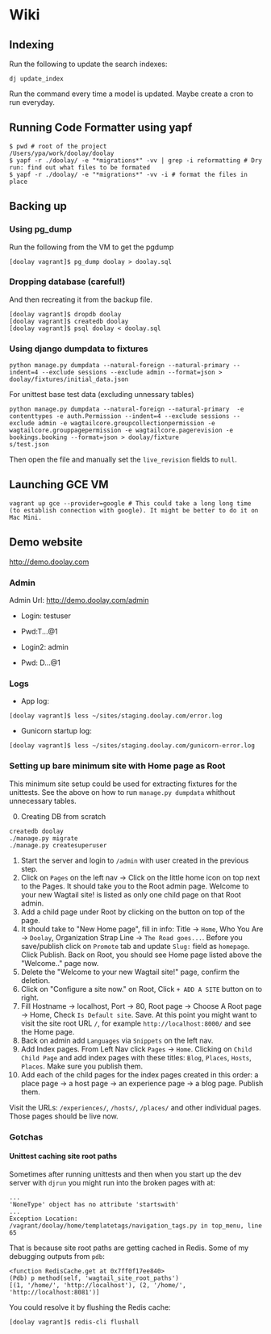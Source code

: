 # Wiki

## Indexing
Run the following to update the search indexes:
```
dj update_index
```
Run the command every time a model is updated.
Maybe create a cron to run everyday.


## Running Code Formatter using yapf
```
$ pwd # root of the project
/Users/ypa/work/doolay/doolay
$ yapf -r ./doolay/ -e "*migrations*" -vv | grep -i reformatting # Dry run: find out what files to be formated
$ yapf -r ./doolay/ -e "*migrations*" -vv -i # format the files in place
```


## Backing up
### Using pg_dump
Run the following from the VM to get the pgdump
```
[doolay vagrant]$ pg_dump doolay > doolay.sql
```

### Dropping database (careful!)
And then recreating it from the backup file.
```
[doolay vagrant]$ dropdb doolay
[doolay vagrant]$ createdb doolay
[doolay vagrant]$ psql doolay < doolay.sql
```

### Using django dumpdata to fixtures
```
python manage.py dumpdata --natural-foreign --natural-primary --indent=4 --exclude sessions --exclude admin --format=json > doolay/fixtures/initial_data.json
```

For unittest base test data (excluding unnessary tables)
``` 
python manage.py dumpdata --natural-foreign --natural-primary  -e contenttypes -e auth.Permission --indent=4 --exclude sessions --exclude admin -e wagtailcore.groupcollectionpermission -e wagtailcore.grouppagepermission -e wagtailcore.pagerevision -e bookings.booking --format=json > doolay/fixture
s/test.json
```
Then open the file and manually set the `live_revision` fields to `null`.


## Launching GCE VM
```
vagrant up gce --provider=google # This could take a long long time (to establish connection with google). It might be better to do it on Mac Mini.
```

## Demo website
http://demo.doolay.com

### Admin
Admin Url: http://demo.doolay.com/admin

- Login: testuser
- Pwd:T...@1

- Login2: admin
- Pwd: D...@1

### Logs

- App log: 
```
[doolay vagrant]$ less ~/sites/staging.doolay.com/error.log
```
- Gunicorn startup log: 
```
[doolay vagrant]$ less ~/sites/staging.doolay.com/gunicorn-error.log
```

### Setting up bare minimum site with Home page as Root

This minimum site setup could be used for extracting fixtures for the unittests. See the above on how to run `manage.py dumpdata` whithout unnecessary tables.

0. Creating DB from scratch
```
createdb doolay
./manage.py migrate
./manage.py createsuperuser
```
1. Start the server and login to `/admin` with user created in the previous step.
2. Click on `Pages` on the left nav -> Click on the little home icon on top next to the Pages. It should take you to the Root admin page. Welcome to your new Wagtail site! is listed as only one child page on that Root admin.
3. Add a child page under Root by clicking on the button on top of the page.
4. It should take to "New Home page", fill in info: Title -> `Home`, Who You Are -> `Doolay`, Organization Strap Line -> `The Road goes...`. Before you save/publish click on `Promote` tab and update `Slug:` field as `homepage`. Click Publish.
   Back on Root, you should see Home page listed above the "Welcome.." page now.
5. Delete the "Welcome to your new Wagtail site!" page, confirm the deletion.
6. Click on "Configure a site now." on Root, Click `+ ADD A SITE` button on to right.
7. Fill Hostname -> localhost, Port -> 80, Root page -> Choose A Root page -> Home, Check `Is Default site`. Save. At this point you might want to visit the site root URL `/`, for example `http://localhost:8000/` and see the Home page.
8. Back on admin add `Languages` via `Snippets` on the left nav.
9. Add Index pages. From Left Nav click `Pages` -> `Home`. Clicking on `Child Child Page` and add index pages with these titles: `Blog`, `Places`, `Hosts`, `Places`. Make sure you publish them.
10. Add each of the child pages for the index pages created in this order: a place page -> a host page ->  an experience page -> a blog page. Publish them.

Visit the URLs: `/experiences/`, `/hosts/`, `/places/` and other individual pages. Those pages should be live now.


### Gotchas

#### Unittest caching site root paths

Sometimes after running unittests and then when you start up the dev server with `djrun` you might run into the broken pages with at:
```
...
'NoneType' object has no attribute 'startswith'
...
Exception Location:	/vagrant/doolay/home/templatetags/navigation_tags.py in top_menu, line 65
```

That is because site root paths are getting cached in Redis. Some of my debugging outputs from `pdb`:
```
<function RedisCache.get at 0x7ff0f17ee840>
(Pdb) p method(self, 'wagtail_site_root_paths')
[(1, '/home/', 'http://localhost'), (2, '/home/', 'http://localhost:8081')]
```

You could resolve it by flushing the Redis cache:
```
[doolay vagrant]$ redis-cli flushall
```
